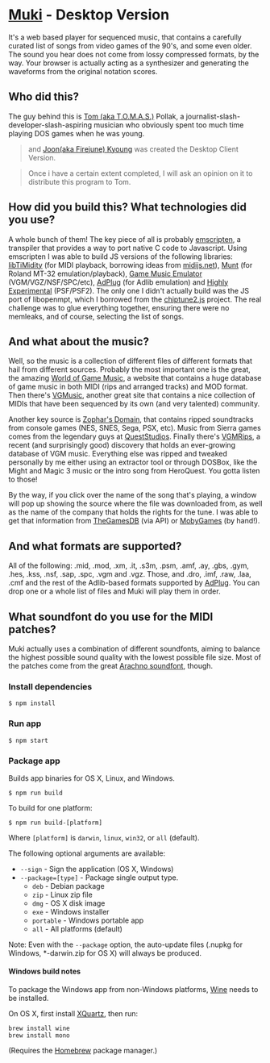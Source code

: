 # [Muki](http://muki.io/) - Desktop Version
It's a web based player for sequenced music, that contains a carefully curated list of songs from
video games of the 90's, and some even older. The sound you hear does not come from lossy compressed
formats, by the way. Your browser is actually acting as a synthesizer and generating the waveforms
from the original notation scores.


## Who did this?
The guy behind this is [Tom (aka T.O.M.A.S.)](http://twitter.com/tomaspollak) Pollak, a
journalist-slash-developer-slash-aspiring musician who obviously spent too much time playing DOS
games when he was young.

> and [Joon(aka Firejune) Kyoung](http://firejune.com) was created the Desktop Client Version.

> Once i have a certain extent completed, I will ask an opinion on it to distribute this program to
  Tom.

## How did you build this? What technologies did you use?
A whole bunch of them! The key piece of all is probably
[emscripten](http://kripken.github.io/emscripten-site/), a transpiler that provides a way to port
native C code to Javascript. Using emscripten I was able to build JS versions of the following
libraries: [libTiMidity](http://libtimidity.sourceforge.net/) (for MIDI playback, borrowing ideas
from [midijs.net](http://midijs.net/)), [Munt](https://github.com/munt/munt) (for Roland MT-32
emulation/playback), [Game Music Emulator](https://github.com/kode54/Game_Music_Emu)
(VGM/VGZ/NSF/SPC/etc), [AdPlug](http://adplug.github.io/) (for Adlib emulation) and
[Highly Experimental](https://gitlab.kode54.net/kode54/Highly_Experimental/tree/master/Core)
(PSF/PSF2). The only one I didn't actually build was the JS port of libopenmpt, which I borrowed
from the [chiptune2.js](https://github.com/deskjet/chiptune2.js) project. The real challenge was to
glue everything together, ensuring there were no memleaks, and of course, selecting the list of
songs.

## And what about the music?
Well, so the music is a collection of different files of different formats that hail from different
sources. Probably the most important one is the great, the amazing
[World of Game Music](http://mirsoft.info/), a website that contains a huge database of game music
in both MIDI (rips and arranged tracks) and MOD format. Then there's
[VGMusic](http://www.vgmusic.com/), another great site that contains a nice collection of MIDIs that
have been sequenced by its own (and very talented) community.

Another key source is [Zophar's Domain](http://www.zophar.net), that contains ripped
soundtracks from console games (NES, SNES, Sega, PSX, etc). Music from Sierra games comes from the
legendary guys at [QuestStudios](http://queststudios.com/). Finally there's
[VGMRips](http://vgmrips.net/), a recent (and surprisingly good) discovery that holds an
ever-growing database of VGM music. Everything else was ripped and tweaked personally by me either
using an extractor tool or through DOSBox, like the Might and Magic 3 music or the intro song from
HeroQuest. You gotta listen to those!

By the way, if you click over the name of the song that's playing, a window will pop up showing the
source where the file was downloaded from, as well as the name of the company that holds the rights
for the tune. I was able to get that information from [TheGamesDB](http://thegamesdb.net/) (via API)
or [MobyGames](http://www.mobygames.com/) (by hand!).

## And what formats are supported?
All of the following: .mid, .mod, .xm, .it, .s3m, .psm, .amf, .ay, .gbs, .gym, .hes, .kss, .nsf,
.sap, .spc, .vgm and .vgz. Those, and .dro, .imf, .raw, .laa, .cmf and the rest of the Adlib-based
formats supported by [AdPlug](http://adplug.github.io/). You can drop one or a whole list of files
and Muki will play them in order.

## What soundfont do you use for the MIDI patches?
Muki actually uses a combination of different soundfonts, aiming to balance the highest possible
sound quality with the lowest possible file size. Most of the patches come from the great
[Arachno soundfont](http://www.arachnosoft.com/main/soundfont.php), though.

### Install dependencies

```
$ npm install
```

### Run app

```
$ npm start
```

### Package app

Builds app binaries for OS X, Linux, and Windows.

```
$ npm run build
```

To build for one platform:

```
$ npm run build-[platform]
```

Where `[platform]` is `darwin`, `linux`, `win32`, or `all` (default).

The following optional arguments are available:

- `--sign` - Sign the application (OS X, Windows)
- `--package=[type]` - Package single output type.
   - `deb` - Debian package
   - `zip` - Linux zip file
   - `dmg` - OS X disk image
   - `exe` - Windows installer
   - `portable` - Windows portable app
   - `all` - All platforms (default)

Note: Even with the `--package` option, the auto-update files (.nupkg for Windows, *-darwin.zip for OS X) will always be produced.

#### Windows build notes

To package the Windows app from non-Windows platforms, [Wine](https://www.winehq.org/) needs
to be installed.

On OS X, first install [XQuartz](http://www.xquartz.org/), then run:

```
brew install wine
brew install mono
```

(Requires the [Homebrew](http://brew.sh/) package manager.)